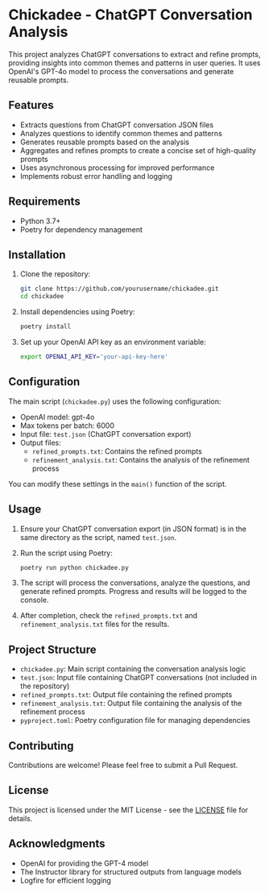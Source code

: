 # Chickadee - ChatGPT Conversation Analysis

This project analyzes ChatGPT conversations to extract and refine prompts, providing insights into common themes and patterns in user queries. It uses OpenAI's GPT-4o model to process the conversations and generate reusable prompts.

## Features

- Extracts questions from ChatGPT conversation JSON files
- Analyzes questions to identify common themes and patterns
- Generates reusable prompts based on the analysis
- Aggregates and refines prompts to create a concise set of high-quality prompts
- Uses asynchronous processing for improved performance
- Implements robust error handling and logging

## Requirements

- Python 3.7+
- Poetry for dependency management

## Installation

1. Clone the repository:
   ```bash
   git clone https://github.com/yourusername/chickadee.git
   cd chickadee
   ```

2. Install dependencies using Poetry:
   ```bash
   poetry install
   ```

3. Set up your OpenAI API key as an environment variable:
   ```bash
   export OPENAI_API_KEY='your-api-key-here'
   ```

## Configuration

The main script (`chickadee.py`) uses the following configuration:

- OpenAI model: gpt-4o
- Max tokens per batch: 6000
- Input file: `test.json` (ChatGPT conversation export)
- Output files:
  - `refined_prompts.txt`: Contains the refined prompts
  - `refinement_analysis.txt`: Contains the analysis of the refinement process

You can modify these settings in the `main()` function of the script.

## Usage

1. Ensure your ChatGPT conversation export (in JSON format) is in the same directory as the script, named `test.json`.

2. Run the script using Poetry:
   ```bash
   poetry run python chickadee.py
   ```

3. The script will process the conversations, analyze the questions, and generate refined prompts. Progress and results will be logged to the console.

4. After completion, check the `refined_prompts.txt` and `refinement_analysis.txt` files for the results.

## Project Structure

- `chickadee.py`: Main script containing the conversation analysis logic
- `test.json`: Input file containing ChatGPT conversations (not included in the repository)
- `refined_prompts.txt`: Output file containing the refined prompts
- `refinement_analysis.txt`: Output file containing the analysis of the refinement process
- `pyproject.toml`: Poetry configuration file for managing dependencies

## Contributing

Contributions are welcome! Please feel free to submit a Pull Request.

## License

This project is licensed under the MIT License - see the [LICENSE](LICENSE) file for details.

## Acknowledgments

- OpenAI for providing the GPT-4 model
- The Instructor library for structured outputs from language models
- Logfire for efficient logging